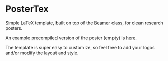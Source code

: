 # PosterTex

Simple LaTeX template, built on top of the [Beamer]() class, for clean research posters.

An example precompiled version of the poster (empty) is [here](). 

The template is super easy to customize, so feel free to add your logos and/or modify the layout and style.